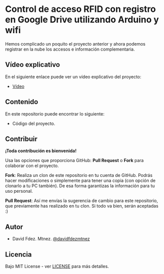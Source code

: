 # Control de acceso RFID con registro en Google Drive utilizando Arduino y wifi

Hemos complicado un poquito el proyecto anterior y ahora podemos registrar en la nube los accesos e información complementaria.

## Vídeo explicativo

En el siguiente enlace puede ver un vídeo explicativo del proyecto:

* [Vídeo](https://www.youtube.com/watch?v=1UWYabAecMw)

## Contenido

En este repositorio puede encontrar lo siguiente:

* Código del proyecto.

## Contribuir

**¡Toda contribución es bienvenida!**

Usa las opciones que proporciona GitHub: **Pull Request** o **Fork** para colaborar con el proyecto.

**Fork**: Realiza un clon de este repositorio en tu cuenta de GitHub. Podrás hacer modificaciones o simplemente para tener una copia (con opción de clonarlo a tu PC también). De esa forma garantizas la información para tu uso personal.

**Pull Request**: Así me envías la sugerencia de cambio para este repositorio, que previamente has realizado en tu clon. Si todo va bien, serán aceptadas :)

## Autor

- David Fdez. Mtnez. [@davidfdezmtnez](https://twitter.com/davidfdezmtnez) 

## Licencia

Bajo MIT License - ver [LICENSE](LICENSE) para más detalles.
